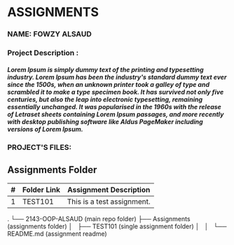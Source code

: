 # ASSIGNMENTS
### NAME: FOWZY ALSAUD
### Project Description :
##### Lorem Ipsum is simply dummy text of the printing and typesetting industry. Lorem Ipsum has been the industry's standard dummy text ever since the 1500s, when an unknown printer took a galley of type and scrambled it to make a type specimen book. It has survived not only five centuries, but also the leap into electronic typesetting, remaining essentially unchanged. It was popularised in the 1960s with the release of Letraset sheets containing Lorem Ipsum passages, and more recently with desktop publishing software like Aldus PageMaker including versions of Lorem Ipsum. 
### PROJECT'S FILES:
##  Assignments Folder
|   #   | Folder Link | Assignment Description |
| :---: | ----------- | ---------------------- |
|   1   | TEST101     | This is a test assignment.      |
.
└── 2143-OOP-ALSAUD               (main repo folder)
    ├── Assignments                 (assignments folder)
    │   ├── TEST101                     (single assignment folder)
    │   │   └── README.md           (assignment readme)
